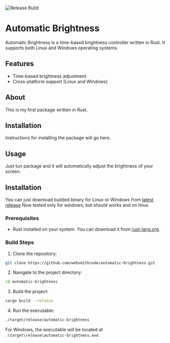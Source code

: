 ![Release Build](https://github.com/websmithcode/automatic-brightness/actions/workflows/release.yml/badge.svg)

# Automatic Brightness

Automatic Brightness is a time-based brightness controller written in Rust. It supports both Linux and Windows operating systems.

## Features

- Time-based brightness adjustment
- Cross-platform support (Linux and Windows)

## About

This is my first package written in Rust.

## Installation

Instructions for installing the package will go here.

## Usage

Just tun package and it will automatically adjust the brightness of your screen.

## Installation
You can just download builded binary for Linux or Windows from [latest release](https://github.com/websmithcode/automatic-brightness/releases/latest)
Now tested only for windows, but should works and on linux.

### Prerequisites

- Rust installed on your system. You can download it from [rust-lang.org](https://www.rust-lang.org/).

### Build Steps

1. Clone the repository:
  ```sh
  git clone https://github.com/websmithcode/automatic-brightness.git
  ```
2. Navigate to the project directory:
  ```sh
  cd automatic-brightness
  ```
3. Build the project:
  ```sh
  cargo build --release
  ```
4. Run the executable:
  ```sh
  ./target/release/automatic-brightness
  ```

For Windows, the executable will be located at `.\target\release\automatic-brightness.exe`.

























